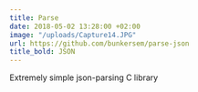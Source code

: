 ```yaml
---
title: Parse
date: 2018-05-02 13:28:00 +02:00
image: "/uploads/Capture14.JPG"
url: https://github.com/bunkersem/parse-json
title_bold: JSON
---
```


Extremely simple json-parsing C library